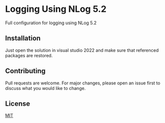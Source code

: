 # Logging Using NLog 5.2

Full configuration for logging using NLog 5.2


## Installation

Just open the solution in visual studio 2022 and make sure that referenced packages are restored.




## Contributing

Pull requests are welcome. For major changes, please open an issue first
to discuss what you would like to change.


## License

[MIT](https://choosealicense.com/licenses/mit/)